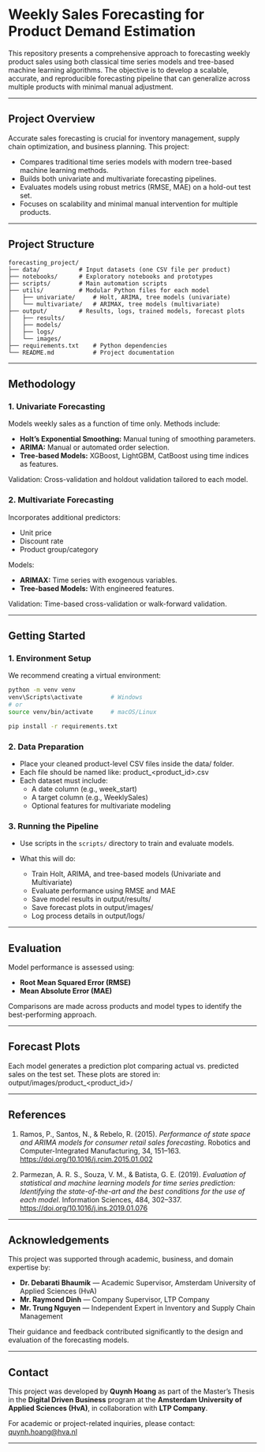 # Weekly Sales Forecasting for Product Demand Estimation

This repository presents a comprehensive approach to forecasting weekly product sales using both classical time series models and tree-based machine learning algorithms. The objective is to develop a scalable, accurate, and reproducible forecasting pipeline that can generalize across multiple products with minimal manual adjustment.

---

## Project Overview

Accurate sales forecasting is crucial for inventory management, supply chain optimization, and business planning. This project:

- Compares traditional time series models with modern tree-based machine learning methods.
- Builds both univariate and multivariate forecasting pipelines.
- Evaluates models using robust metrics (RMSE, MAE) on a hold-out test set.
- Focuses on scalability and minimal manual intervention for multiple products.

---

## Project Structure

```
forecasting_project/
├── data/           # Input datasets (one CSV file per product)
├── notebooks/      # Exploratory notebooks and prototypes
├── scripts/        # Main automation scripts
├── utils/          # Modular Python files for each model
│   ├── univariate/     # Holt, ARIMA, tree models (univariate)
│   └── multivariate/   # ARIMAX, tree models (multivariate)
├── output/         # Results, logs, trained models, forecast plots
│   ├── results/
│   ├── models/
│   ├── logs/
│   └── images/
├── requirements.txt    # Python dependencies
└── README.md           # Project documentation
```

---

## Methodology

### 1. Univariate Forecasting

Models weekly sales as a function of time only. Methods include:

- **Holt’s Exponential Smoothing:** Manual tuning of smoothing parameters.
- **ARIMA:** Manual or automated order selection.
- **Tree-based Models:** XGBoost, LightGBM, CatBoost using time indices as features.

Validation: Cross-validation and holdout validation tailored to each model.

### 2. Multivariate Forecasting

Incorporates additional predictors:

- Unit price
- Discount rate
- Product group/category

Models:

- **ARIMAX:** Time series with exogenous variables.
- **Tree-based Models:** With engineered features.

Validation: Time-based cross-validation or walk-forward validation.

---

## Getting Started

### 1. Environment Setup
We recommend creating a virtual environment:

```bash
python -m venv venv
venv\Scripts\activate        # Windows
# or
source venv/bin/activate     # macOS/Linux

pip install -r requirements.txt
```

### 2. Data Preparation

- Place your cleaned product-level CSV files inside the data/ folder.
- Each file should be named like: product_<product_id>.csv
- Each dataset must include:
    + A date column (e.g., week_start)
    + A target column (e.g., WeeklySales)
    + Optional features for multivariate modeling

### 3. Running the Pipeline

- Use scripts in the `scripts/` directory to train and evaluate models.
- What this will do:

    + Train Holt, ARIMA, and tree-based models (Univariate and Multivariate)
    + Evaluate performance using RMSE and MAE
    + Save model results in output/results/
    + Save forecast plots in output/images/
    + Log process details in output/logs/

---

## Evaluation

Model performance is assessed using:

- **Root Mean Squared Error (RMSE)**
- **Mean Absolute Error (MAE)**

Comparisons are made across products and model types to identify the best-performing approach.

---

## Forecast Plots

Each model generates a prediction plot comparing actual vs. predicted sales on the test set. These plots are stored in:
output/images/product_<product_id>/

---

## References

1. Ramos, P., Santos, N., & Rebelo, R. (2015). *Performance of state space and ARIMA models for consumer retail sales forecasting*. Robotics and Computer-Integrated Manufacturing, 34, 151–163. https://doi.org/10.1016/j.rcim.2015.01.002

2. Parmezan, A. R. S., Souza, V. M., & Batista, G. E. (2019). *Evaluation of statistical and machine learning models for time series prediction: Identifying the state-of-the-art and the best conditions for the use of each model*. Information Sciences, 484, 302–337. https://doi.org/10.1016/j.ins.2019.01.076
   
---

## Acknowledgements

This project was supported through academic, business, and domain expertise by:

- **Dr. Debarati Bhaumik** — Academic Supervisor, Amsterdam University of Applied Sciences (HvA)  
- **Mr. Raymond Dinh** — Company Supervisor, LTP Company  
- **Mr. Trung Nguyen** — Independent Expert in Inventory and Supply Chain Management

Their guidance and feedback contributed significantly to the design and evaluation of the forecasting models.

---

## Contact

This project was developed by **Quynh Hoang**  as part of the Master’s Thesis in the **Digital Driven Business** program  at the **Amsterdam University of Applied Sciences (HvA)**,  in collaboration with **LTP Company**.

For academic or project-related inquiries, please contact:  [quynh.hoang@hva.nl](mailto:quynh.hoang@hva.nl)

---


